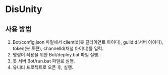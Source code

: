 # DisUnity

## 사용 방법

1. Bot/config.json 파일에서 clientId(봇 클라이언트 아이디), guildId(서버 아이디), token(봇 토큰), channelId(채널 아이디)를 입력.
2. 명령어 적용을 위한 Bot/deploy.bat 파일 실행.
3. 봇 서버 Bot/run.bat 파일로 실행.
4. 유니티 프로젝트로 오픈 후, 실행.
